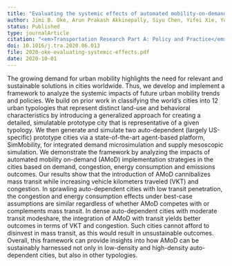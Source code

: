 ```yaml
---
title: "Evaluating the systemic effects of automated mobility-on-demand services via large-scale agent-based simulation of auto-dependent prototype cities"
author: Jimi B. Oke, Arun Prakash Akkinepally, Siyu Chen, Yifei Xie, Youssef M. Aboutaleb, Carlos Lima Azevedo, P. Christopher Zegras, Joseph Ferreira, Moshe Ben-Akiva
status: Published
type: journalArticle
citation: "<em>Transportation Research Part A: Policy and Practice</em>, <b>140</b>(NA):98-126"
doi: 10.1016/j.tra.2020.06.013
file: 2020-oke-evaluating-systemic-effects.pdf
date: 2020-10-01
---
```



The growing demand for urban mobility highlights the need for relevant and sustainable solutions in cities worldwide. Thus, we develop and implement a framework to analyze the systemic impacts of future urban mobility trends and policies. We build on prior work in classifying the world’s cities into 12 urban typologies that represent distinct land-use and behavioral characteristics by introducing a generalized approach for creating a detailed, simulatable prototype city that is representative of a given typology. We then generate and simulate two auto-dependent (largely US-specific) prototype cities via a state-of-the-art agent-based platform, SimMobility, for integrated demand microsimulation and supply mesoscopic simulation. We demonstrate the framework by analyzing the impacts of automated mobility on-demand (AMoD) implementation strategies in the cities based on demand, congestion, energy consumption and emissions outcomes. Our results show that the introduction of AMoD cannibalizes mass transit while increasing vehicle kilometers traveled (VKT) and congestion. In sprawling auto-dependent cities with low transit penetration, the congestion and energy consumption effects under best-case assumptions are similar regardless of whether AMoD competes with or complements mass transit. In dense auto-dependent cities with moderate transit modeshare, the integration of AMoD with transit yields better outcomes in terms of VKT and congestion. Such cities cannot afford to disinvest in mass transit, as this would result in unsustainable outcomes. Overall, this framework can provide insights into how AMoD can be sustainably harnessed not only in low-density and high-density auto-dependent cities, but also in other typologies.

